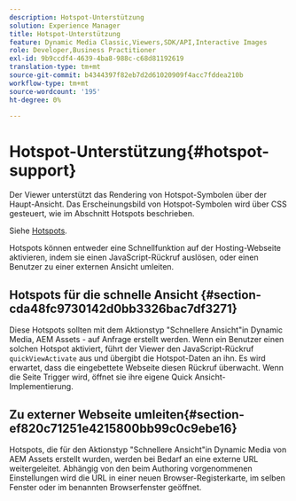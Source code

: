 ```yaml
---
description: Hotspot-Unterstützung
solution: Experience Manager
title: Hotspot-Unterstützung
feature: Dynamic Media Classic,Viewers,SDK/API,Interactive Images
role: Developer,Business Practitioner
exl-id: 9b9ccdf4-4639-4ba8-988c-c68d81192619
translation-type: tm+mt
source-git-commit: b4344397f82eb7d2d61020909f4acc7fddea210b
workflow-type: tm+mt
source-wordcount: '195'
ht-degree: 0%

---
```


# Hotspot-Unterstützung{#hotspot-support}

Der Viewer unterstützt das Rendering von Hotspot-Symbolen über der Haupt-Ansicht. Das Erscheinungsbild von Hotspot-Symbolen wird über CSS gesteuert, wie im Abschnitt Hotspots beschrieben.

Siehe [Hotspots](../../c-html5-aem-asset-viewers/c-html5-aem-interactive-images/c-html5-aem-interactive-image-customizingviewer/r-html5-aem-int-image-customize-hotspots.md#reference-2ac3cc414ef2467390bf53145f1d8d74).

Hotspots können entweder eine Schnellfunktion auf der Hosting-Webseite aktivieren, indem sie einen JavaScript-Rückruf auslösen, oder einen Benutzer zu einer externen Ansicht umleiten.

## Hotspots für die schnelle Ansicht {#section-cda48fc9730142d0bb3326bac7df3271}

Diese Hotspots sollten mit dem Aktionstyp &quot;Schnellere Ansicht&quot;in Dynamic Media, AEM Assets - auf Anfrage erstellt werden. Wenn ein Benutzer einen solchen Hotspot aktiviert, führt der Viewer den JavaScript-Rückruf `quickViewActivate` aus und übergibt die Hotspot-Daten an ihn. Es wird erwartet, dass die eingebettete Webseite diesen Rückruf überwacht. Wenn die Seite Trigger wird, öffnet sie ihre eigene Quick Ansicht-Implementierung.

## Zu externer Webseite umleiten{#section-ef820c71251e4215800bb99c0c9ebe16}

Hotspots, die für den Aktionstyp &quot;Schnellere Ansicht&quot;in Dynamic Media von AEM Assets erstellt wurden, werden bei Bedarf an eine externe URL weitergeleitet. Abhängig von den beim Authoring vorgenommenen Einstellungen wird die URL in einer neuen Browser-Registerkarte, im selben Fenster oder im benannten Browserfenster geöffnet.
